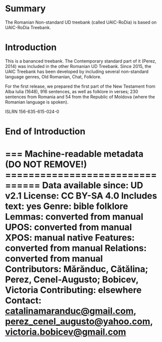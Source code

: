 # Summary

The Romanian Non-standard UD treebank (called UAIC-RoDia) is based on UAIC-RoDia Treebank.

# Introduction

This is a bananced treebank. The Contemporary standard part of it (Perez, 2014) was included
in the other Romanian UD Treebank. Since 2015, the UAIC Treebank has been developed by including
several non-standard language genres, Old Romanian, Chat, Folklore.

For the first release, we prepared the first part of the New Testament from Alba Iulia (1648),
916 sentences, as well as folklore in verses; 230 sentences from Romania and 54 from the Republic
of Moldova (where the Romanian language is spoken).

ISLRN 156-635-615-024-0

# End of Introduction


=== Machine-readable metadata (DO NOT REMOVE!) ================================
Data available since: UD v2.1
License: CC BY-SA 4.0
Includes text: yes
Genre: bible folklore
Lemmas: converted from manual
UPOS: converted from manual
XPOS: manual native
Features: converted from manual
Relations: converted from manual
Contributors: Mărănduc, Cătălina; Perez, Cenel-Augusto; Bobicev, Victoria
Contributing: elsewhere
Contact: catalinamaranduc@gmail.com, perez_cenel_augusto@yahoo.com, victoria.bobicev@gmail.com
===============================================================================
